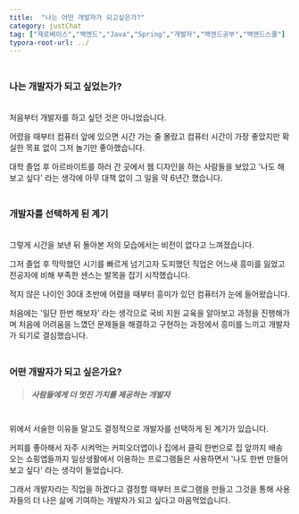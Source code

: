 ```yaml
---
title:  "나는 어떤 개발자가 되고싶은가?"
category: justChat
tag: ["제로베이스","백엔드","Java","Spring","개발자","백엔드공부","백엔드스쿨"]
typora-root-url: ../
---
```




### <br>나는 개발자가 되고 싶었는가? 

<br>처음부터 개발자를 하고 싶던 것은 아니었습니다. 

어렸을 때부터 컴퓨터 앞에 있으면 시간 가는 줄 몰랐고 컴퓨터 시간이 가장 좋았지만 확실한 목표 없이 그저 놀기만 좋아했습니다.

대학 졸업 후 아르바이트를 하러 간 곳에서 웹 디자인을 하는 사람들을 보았고 '나도 해보고 싶다' 라는 생각에 아무 대책 없이 그 일을 약 6년간 했습니다.



### <br>개발자를 선택하게 된 계기

<br>그렇게 시간을 보낸 뒤 돌아본 저의 모습에서는 비전이 없다고 느껴졌습니다.

그저 졸업 후 막막했던 시기를 빠르게 넘기고자 도피했던 직업은 어느새 흥미를 잃었고 전공자에 비해 부족한 센스는 발목을 잡기 시작했습니다.

적지 않은 나이인 30대 초반에 어렸을 때부터 흥미가 있던 컴퓨터가 눈에 들어왔습니다.

처음에는 '일단 한번 해보자' 라는 생각으로 국비 지원 교육을 알아보고 과정을 진행해가며 처음에 어려움을 느꼈던 문제들을 해결하고 구현하는 과정에서 흥미를 느끼고 개발자가 되기로 결심했습니다.



### <br>어떤 개발자가 되고 싶은가요?

> ##### 사람들에게 더 멋진 가치를 제공하는 개발자

<br>위에서 서술한 이유들 말고도 결정적으로 개발자를 선택하게 된 계기가 있습니다.

커피를 좋아해서 자주 시켜먹는 커피오더앱이나 집에서 클릭 한번으로 집 앞까지 배송 오는 쇼핑앱들까지 일상생활에서 이용하는 프로그램들은 사용하면서  '나도 한번 만들어 보고 싶다' 라는 생각이 들었습니다.

그래서 개발자라는 직업을 하겠다고 결정할 때부터 프로그램을 만들고 그것을 통해 사용자들의 더 나은 삶에 기여하는 개발자가 되고 싶다고 마음먹었습니다.



<br>
